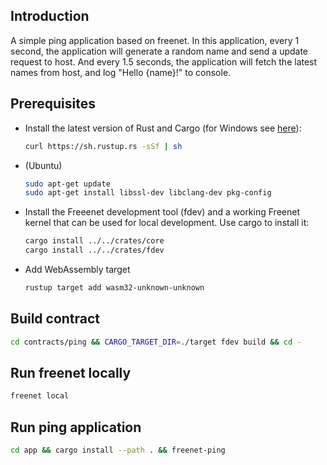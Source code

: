 ## Introduction

A simple ping application based on freenet. In this application, every 1 second, the application will generate a random name and send a update request to host.
And every 1.5 seconds, the application will fetch the latest names from host, and log "Hello {name}!" to console.

## Prerequisites

- Install the latest version of Rust and Cargo (for Windows
  see [here](https://rustup.rs/)):

  ```bash
  curl https://sh.rustup.rs -sSf | sh
  ```

- (Ubuntu)

  ```bash
  sudo apt-get update
  sudo apt-get install libssl-dev libclang-dev pkg-config
  ```

- Install the Freeenet development tool (fdev) and a working Freenet kernel that can be used for local development. Use cargo to install it:

  ```bash
  cargo install ../../crates/core
  cargo install ../../crates/fdev
  ```

- Add WebAssembly target

  ```bash
  rustup target add wasm32-unknown-unknown
  ```

## Build contract

```bash
cd contracts/ping && CARGO_TARGET_DIR=./target fdev build && cd -
```

## Run freenet locally

```bash
freenet local
```

## Run ping application

```bash
cd app && cargo install --path . && freenet-ping
```

